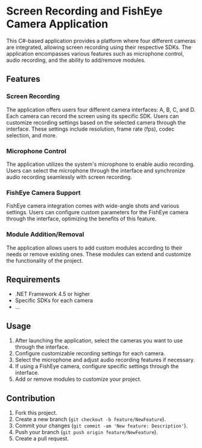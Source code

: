 # Screen Recording and FishEye Camera Application

This C#-based application provides a platform where four different cameras are integrated, allowing screen recording using their respective SDKs. The application encompasses various features such as microphone control, audio recording, and the ability to add/remove modules.

## Features

### Screen Recording

The application offers users four different camera interfaces: A, B, C, and D. Each camera can record the screen using its specific SDK. Users can customize recording settings based on the selected camera through the interface. These settings include resolution, frame rate (fps), codec selection, and more.

### Microphone Control

The application utilizes the system's microphone to enable audio recording. Users can select the microphone through the interface and synchronize audio recording seamlessly with screen recording.

### FishEye Camera Support

FishEye camera integration comes with wide-angle shots and various settings. Users can configure custom parameters for the FishEye camera through the interface, optimizing the benefits of this feature.

### Module Addition/Removal

The application allows users to add custom modules according to their needs or remove existing ones. These modules can extend and customize the functionality of the project.

## Requirements

- .NET Framework 4.5 or higher
- Specific SDKs for each camera
- ...

## Usage

1. After launching the application, select the cameras you want to use through the interface.
2. Configure customizable recording settings for each camera.
3. Select the microphone and adjust audio recording features if necessary.
4. If using a FishEye camera, configure specific settings through the interface.
5. Add or remove modules to customize your project.

## Contribution

1. Fork this project.
2. Create a new branch (`git checkout -b feature/NewFeature`).
3. Commit your changes (`git commit -am 'New feature: Description'`).
4. Push your branch (`git push origin feature/NewFeature`).
5. Create a pull request.
